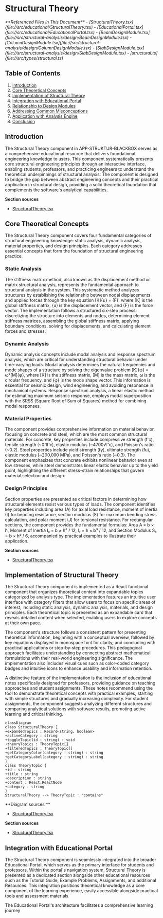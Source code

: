 
# Structural Theory

<cite>
**Referenced Files in This Document**   
- [StructuralTheory.tsx](file://src/educational/StructuralTheory.tsx)
- [EducationalPortal.tsx](file://src/educational/EducationalPortal.tsx)
- [BeamDesignModule.tsx](file://src/structural-analysis/design/BeamDesignModule.tsx)
- [ColumnDesignModule.tsx](file://src/structural-analysis/design/ColumnDesignModule.tsx)
- [SlabDesignModule.tsx](file://src/structural-analysis/design/SlabDesignModule.tsx)
- [structural.ts](file://src/types/structural.ts)
</cite>

## Table of Contents
1. [Introduction](#introduction)
2. [Core Theoretical Concepts](#core-theoretical-concepts)
3. [Implementation of Structural Theory](#implementation-of-structural-theory)
4. [Integration with Educational Portal](#integration-with-educational-portal)
5. [Relationship to Design Modules](#relationship-to-design-modules)
6. [Addressing Common Misconceptions](#addressing-common-misconceptions)
7. [Application with Analysis Engine](#application-with-analysis-engine)
8. [Conclusion](#conclusion)

## Introduction

The Structural Theory component in APP-STRUKTUR-BLACKBOX serves as a comprehensive educational resource that delivers foundational engineering knowledge to users. This component systematically presents core structural engineering principles through an interactive interface, enabling students, professors, and practicing engineers to understand the theoretical underpinnings of structural analysis. The component is designed to bridge the gap between abstract engineering concepts and their practical application in structural design, providing a solid theoretical foundation that complements the software's analytical capabilities.

**Section sources**
- [StructuralTheory.tsx](file://src/educational/StructuralTheory.tsx#L1-L356)

## Core Theoretical Concepts

The Structural Theory component covers four fundamental categories of structural engineering knowledge: static analysis, dynamic analysis, material properties, and design principles. Each category addresses essential concepts that form the foundation of structural engineering practice.

### Static Analysis

The stiffness matrix method, also known as the displacement method or matrix structural analysis, represents the fundamental approach to structural analysis in the system. This systematic method analyzes structures by establishing the relationship between nodal displacements and applied forces through the key equation [K]{u} = {F}, where [K] is the global stiffness matrix, {u} is the displacement vector, and {F} is the force vector. The implementation follows a structured six-step process: discretizing the structure into elements and nodes, determining element stiffness matrices, assembling the global stiffness matrix, applying boundary conditions, solving for displacements, and calculating element forces and stresses.

### Dynamic Analysis

Dynamic analysis concepts include modal analysis and response spectrum analysis, which are critical for understanding structural behavior under time-varying loads. Modal analysis determines the natural frequencies and mode shapes of a structure by solving the eigenvalue problem [K]{φ} = ω²[M]{φ}, where [K] is the stiffness matrix, [M] is the mass matrix, ω is the circular frequency, and {φ} is the mode shape vector. This information is essential for seismic design, wind engineering, and avoiding resonance in mechanical systems. Response spectrum analysis, a linear elastic method for estimating maximum seismic response, employs modal superposition with the SRSS (Square Root of Sum of Squares) method for combining modal responses.

### Material Properties

The component provides comprehensive information on material behavior, focusing on concrete and steel, which are the most common structural materials. For concrete, key properties include compressive strength (f'c), tensile strength (~0.1f'c), elastic modulus (~4700√f'c), and Poisson's ratio (~0.2). Steel properties include yield strength (fy), ultimate strength (fu), elastic modulus (~200,000 MPa), and Poisson's ratio (~0.3). The component emphasizes that concrete exhibits nonlinear behavior even at low stresses, while steel demonstrates linear elastic behavior up to the yield point, highlighting the different stress-strain relationships that govern material selection and design.

### Design Principles

Section properties are presented as critical factors in determining how structural elements resist various types of loads. The component identifies key properties including area (A) for axial load resistance, moment of inertia (I) for bending resistance, section modulus (S) for maximum bending stress calculation, and polar moment (J) for torsional resistance. For rectangular sections, the component provides the fundamental formulas: Area A = b × h, Moment of Inertia Iₓ = b × h³ / 12, Iᵧ = h × b³ / 12, and Section Modulus Sₓ = b × h² / 6, accompanied by practical examples to illustrate their application.

**Section sources**
- [StructuralTheory.tsx](file://src/educational/StructuralTheory.tsx#L50-L300)

## Implementation of Structural Theory

The Structural Theory component is implemented as a React functional component that organizes theoretical content into expandable topics categorized by analysis type. The implementation features an intuitive user interface with category filters that allow users to focus on specific areas of interest, including static analysis, dynamic analysis, materials, and design principles. Each theoretical topic is presented as an expandable card that reveals detailed content when selected, enabling users to explore concepts at their own pace.

The component's structure follows a consistent pattern for presenting theoretical information, beginning with a conceptual overview, followed by key equations displayed in monospace font for clarity, and concluding with practical applications or step-by-step procedures. This pedagogical approach facilitates understanding by connecting abstract mathematical formulations with their real-world engineering significance. The implementation also includes visual cues such as color-coded category badges and intuitive icons to enhance usability and information retention.

A distinctive feature of the implementation is the inclusion of educational notes specifically designed for professors, providing guidance on teaching approaches and student assignments. These notes recommend using the tool to demonstrate theoretical concepts with practical examples, starting with simple structures and gradually increasing complexity. For student assignments, the component suggests analyzing different structures and comparing analytical solutions with software results, promoting active learning and critical thinking.

```mermaid
classDiagram
class StructuralTheory {
+expandedTopics : Record<string, boolean>
+activeCategory : string
+toggleTopic(id : string) : void
+theoryTopics : TheoryTopic[]
+filteredTopics : TheoryTopic[]
+getCategoryColor(category : string) : string
+getCategoryLabel(category : string) : string
}
class TheoryTopic {
+id : string
+title : string
+description : string
+content : React.ReactNode
+category : string
}
StructuralTheory --> TheoryTopic : "contains"
```

**Diagram sources **
- [StructuralTheory.tsx](file://src/educational/StructuralTheory.tsx#L26-L354)

**Section sources**
- [StructuralTheory.tsx](file://src/educational/StructuralTheory.tsx#L26-L354)

## Integration with Educational Portal

The Structural Theory component is seamlessly integrated into the broader Educational Portal, which serves as the primary interface for students and professors. Within the portal's navigation system, Structural Theory is presented as a dedicated section alongside other educational resources such as the Tutorial Guide, Example Problems, Assignments, and additional Resources. This integration positions theoretical knowledge as a core component of the learning experience, easily accessible alongside practical tools and assessment materials.

The Educational Portal's architecture facilitates a comprehensive learning journey